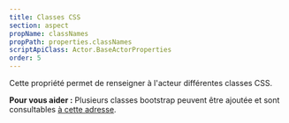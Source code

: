```yaml
---
title: Classes CSS
section: aspect
propName: classNames
propPath: properties.classNames
scriptApiClass: Actor.BaseActorProperties
order: 5
---
```

Cette propriété permet de renseigner à l'acteur différentes classes CSS.

**Pour vous aider :**
Plusieurs classes bootstrap peuvent être ajoutée et sont consultables [à cette adresse](https://www.w3schools.com/bootstrap/bootstrap_ref_all_classes.asp).
